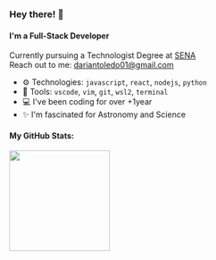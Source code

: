 ### Hey there! 👋

#### I'm a Full-Stack Developer<!-- , in the process of learning React Native -->

Currently pursuing a Technologist Degree at [SENA](https://www.sena.edu.co/es-co/Paginas/default.aspx)<br>
Reach out to me: dariantoledo01@gmail.com

-  ⚙️ Technologies: `javascript`, `react`, <!-- `typescript`, --> `nodejs`, `python`<!-- , `postgresql` -->
-  🔨 Tools: `vscode`, `vim`, `git`, `wsl2`, `terminal`  
-  💻 I've been coding <!-- professionally --> for over +1year
-  ✨ I'm fascinated for Astronomy and Science

#### My GitHub Stats:

<img height="180px" src="https://github-readme-stats-eight-theta.vercel.app/api?username=darianmorat&show_icons=true&theme=dracula&include_all_commits=true&count_private=true&hide_title=true"/>
